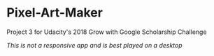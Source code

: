 # Pixel-Art-Maker
Project 3 for Udacity's 2018 Grow with Google Scholarship Challenge

_This is not a responsive app and is best played on a desktop_
